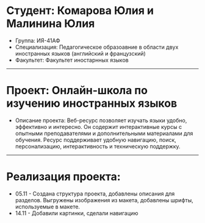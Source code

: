# Студент: Комарова Юлия и Малинина Юлия
- Группа: ИЯ-41АФ
- Специализация: Педагогическое образоавние в области двух иностранных языков (английский и французский)
- Факультет: Факультет иностарнных языков
---
# Проект: Онлайн-школа по изучению иностранных языков
- Описание проекта: Веб-ресурс позволяет изучать языки удобно, эффективно и интересно. Он содержит интерактивные курсы с опытными преподавателями и дополнительными материалами для обучения. Ресурс поддерживает удобную навигацию, поиск, персонализацию, интерактивность и техническую поддержку.
---
# Реализация проекта:
- 05.11 - Создана структура проекта, добавлены описания для разделов. Выгружены изображения из макета, добавлены шрифты, используемые в макете.
- 14.11 - Добавили картинки, сделали навигацию 

